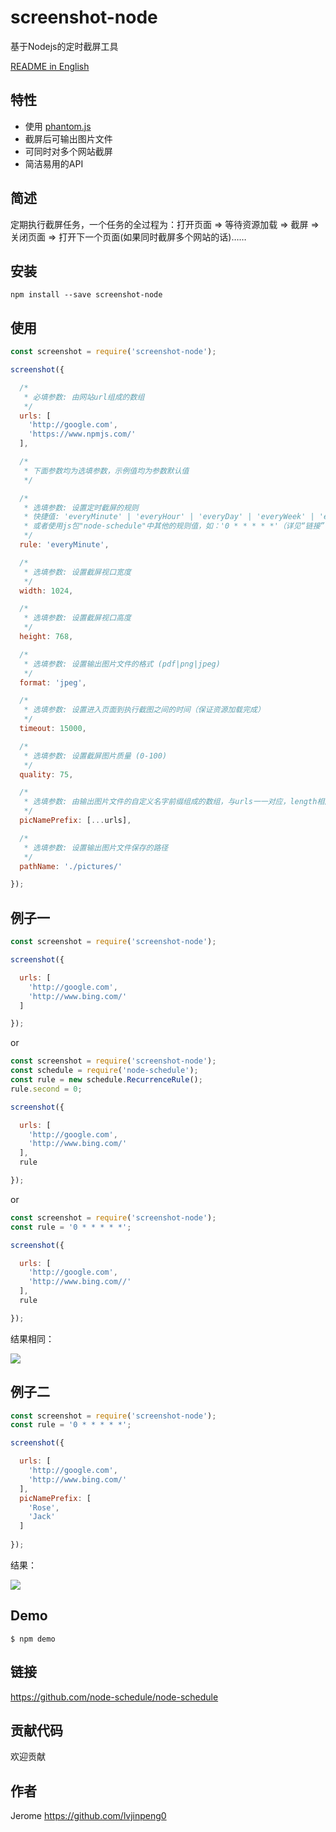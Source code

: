 # screenshot-node

基于Nodejs的定时截屏工具

[README in English](https://github.com/lvjinpeng0/screenshot-node/blob/master/README.md)

## 特性

 - 使用 [phantom.js](http://phantomjs.org/)
 - 截屏后可输出图片文件
 - 可同时对多个网站截屏
 - 简洁易用的API

## 简述

定期执行截屏任务，一个任务的全过程为：打开页面 => 等待资源加载 => 截屏 => 关闭页面 => 打开下一个页面(如果同时截屏多个网站的话)……

## 安装

`npm install --save screenshot-node`

## 使用

```javascript
const screenshot = require('screenshot-node');

screenshot({

  /*
   * 必填参数: 由网站url组成的数组
   */
  urls: [
    'http://google.com',
    'https://www.npmjs.com/'
  ],

  /*
   * 下面参数均为选填参数，示例值均为参数默认值
   */

  /*
   * 选填参数: 设置定时截屏的规则
   * 快捷值: 'everyMinute' | 'everyHour' | 'everyDay' | 'everyWeek' | 'everyMonth'
   * 或者使用js包"node-schedule"中其他的规则值，如：'0 * * * * *'（详见“链接”中地址）
   */
  rule: 'everyMinute',

  /*
   * 选填参数: 设置截屏视口宽度
   */
  width: 1024,

  /*
   * 选填参数: 设置截屏视口高度
   */
  height: 768,

  /*
   * 选填参数: 设置输出图片文件的格式 (pdf|png|jpeg)
   */
  format: 'jpeg',

  /*
   * 选填参数: 设置进入页面到执行截图之间的时间（保证资源加载完成）
   */
  timeout: 15000,

  /*
   * 选填参数: 设置截屏图片质量 (0-100)
   */
  quality: 75,

  /*
   * 选填参数: 由输出图片文件的自定义名字前缀组成的数组，与urls一一对应，length相同
   */
  picNamePrefix: [...urls],

  /*
   * 选填参数: 设置输出图片文件保存的路径
   */
  pathName: './pictures/'

});
```

## 例子一

```javascript
const screenshot = require('screenshot-node');

screenshot({

  urls: [
    'http://google.com',
    'http://www.bing.com/'
  ]

});
```

or

```javascript
const screenshot = require('screenshot-node');
const schedule = require('node-schedule');
const rule = new schedule.RecurrenceRule();
rule.second = 0;

screenshot({

  urls: [
    'http://google.com',
    'http://www.bing.com/'
  ],
  rule

});
```

or

```javascript
const screenshot = require('screenshot-node');
const rule = '0 * * * * *';

screenshot({

  urls: [
    'http://google.com',
    'http://www.bing.com//'
  ],
  rule

});
```

结果相同：

![](https://ws1.sinaimg.cn/large/006tKfTcgy1filmhcfeonj30ij029dfv.jpg)

## 例子二

```javascript
const screenshot = require('screenshot-node');
const rule = '0 * * * * *';

screenshot({

  urls: [
    'http://google.com',
    'http://www.bing.com/'
  ],
  picNamePrefix: [
    'Rose',
    'Jack'
  ]
  
});
```

结果：

![](https://ws3.sinaimg.cn/large/006tKfTcgy1filmuj3oo2j30kl027glk.jpg)


## Demo

```
$ npm demo
```

## 链接
https://github.com/node-schedule/node-schedule

## 贡献代码

欢迎贡献

## 作者

Jerome https://github.com/lvjinpeng0
